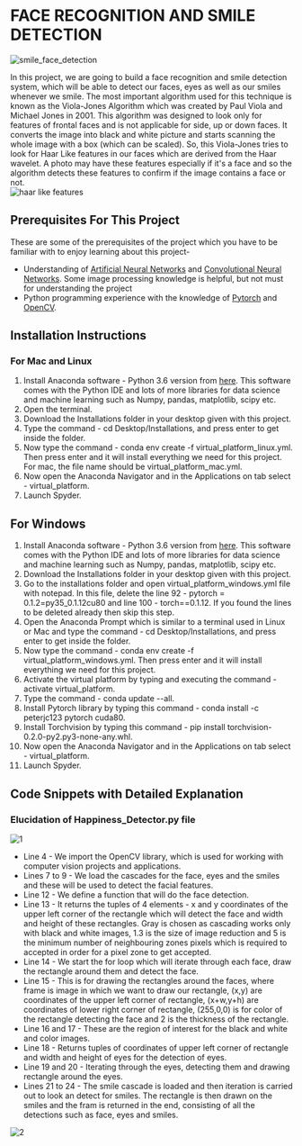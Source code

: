 # FACE RECOGNITION AND SMILE DETECTION

![smile_face_detection](https://user-images.githubusercontent.com/35863175/46254204-2d1a1000-c4a9-11e8-89ef-0e9e79a9a123.jpg)

In this project, we are going to build a face recognition and smile detection system, which will be able to detect our faces, eyes as well as our smiles whenever we smile. The most important algorithm used for this technique is known as the Viola-Jones Algorithm which was created by Paul Viola and Michael Jones in 2001. This algorithm was designed to look only for features of frontal faces and is not applicable for side, up or down faces. It converts the image into black and white picture and starts scanning the whole image with a box (which can be scaled). So, this Viola-Jones tries to look for Haar Like features in our faces which are derived from the Haar wavelet. A photo may have these features especially if it's a face and so the algorithm detects these features to confirm if the image contains a face or not.  
![haar like features](https://user-images.githubusercontent.com/35863175/46273755-80a56000-c574-11e8-9ff3-f1b94285b4ca.png)

## Prerequisites For This Project
These are some of the prerequisites of the project which you have to be familiar with to enjoy learning about this project-
* Understanding of [Artificial Neural Networks](https://www.tutorialspoint.com/artificial_neural_network/) and [Convolutional Neural Networks](https://adeshpande3.github.io/A-Beginner%27s-Guide-To-Understanding-Convolutional-Neural-Networks/). Some image processing knowledge is helpful, but not must for understanding the project
* Python programming experience with the knowledge of [Pytorch](https://pytorch.org/tutorials/) and [OpenCV](https://opencv-python-tutroals.readthedocs.io/en/latest/py_tutorials/py_setup/py_intro/py_intro.html).

## Installation Instructions
### For Mac and Linux
1. Install Anaconda software - Python 3.6 version from [here](https://www.anaconda.com/download/). This software comes with the Python IDE and lots of more libraries for data science and machine learning such as Numpy, pandas, matplotlib, scipy etc.
2. Open the terminal.
3. Download the Installations folder in your desktop given with this project.
4. Type the command - cd Desktop/Installations, and press enter to get inside the folder.
5. Now type the command - conda env create -f virtual_platform_linux.yml. Then press enter and it will install everything we need for this project. For mac, the file name should be virtual_platform_mac.yml.
6. Now open the Anaconda Navigator and in the Applications on tab select - virtual_platform.
7. Launch Spyder.

## For Windows
1. Install Anaconda software - Python 3.6 version from [here](https://www.anaconda.com/download/). This software comes with the Python IDE and lots of more libraries for data science and machine learning such as Numpy, pandas, matplotlib, scipy etc.
2. Download the Installations folder in your desktop given with this project.
3. Go to the installations folder and open virtual_platform_windows.yml file with notepad. In this file, delete the line 92 - pytorch = 0.1.2=py35_0.1.12cu80 and line 100 - torch==0.1.12. If you found the lines to be deleted already then skip this step.
4. Open the Anaconda Prompt which is similar to a terminal used in Linux or Mac and type the command - cd Desktop/Installations, and press enter to get inside the folder.
5. Now type the command - conda env create -f virtual_platform_windows.yml. Then press enter and it will install everything we need for this project.
6. Activate the virtual platform by typing and executing the command - activate virtual_platform.
7. Type the command - conda update --all.
8. Install Pytorch library by typing this command - conda install -c peterjc123 pytorch cuda80.
9. Install Torchvision by typing this command - pip install torchvision-0.2.0-py2.py3-none-any.whl.
10. Now open the Anaconda Navigator and in the Applications on tab select - virtual_platform.
11. Launch Spyder.

## Code Snippets with Detailed Explanation
### Elucidation of Happiness_Detector.py file
![1](https://user-images.githubusercontent.com/35863175/46276367-7471d080-c57d-11e8-81d6-90452b48b469.JPG)
* Line 4 - We import the OpenCV library, which is used for working with computer vision projects and applications.
* Lines 7 to 9 - We load the cascades for the face, eyes and the smiles and these will be used to detect the facial features.
* Line 12 - We define a function that will do the face detection.
* Line 13 - It returns the tuples of 4 elements - x and y coordinates of the upper left corner of the rectangle which will detect the face and width and height of these rectangles. Gray is chosen as cascading works only with black and white images, 1.3 is the size of image reduction and 5 is the minimum number of neighbouring zones pixels which is required to accepted in order for a pixel zone to get accepted.
* Line 14 - We start the for loop which will iterate through each face, draw the rectangle around them and detect the face.
* Line 15 - This is for drawing the rectangles around the faces, where frame is image in which we want to draw our rectangle, (x,y) are coordinates of the upper left corner of rectangle, (x+w,y+h) are coordinates of lower right corner of rectangle, (255,0,0) is for color of the rectangle detecting the face and 2 is the thickness of the rectangle.
* Line 16 and 17 - These are the region of interest for the black and white and color images.
* Line 18 - Returns tuples of coordinates of upper left corner of rectangle and width and height of eyes for the detection of eyes.
* Line 19 and 20 - Iterating through the eyes, detecting them and drawing rectangle around the eyes.
* Lines 21 to 24 - The smile cascade is loaded and then iteration is carried out to look an detect for smiles. The rectangle is then drawn on the smiles and the fram is returned in the end, consisting of all the detections such as face, eyes and smiles.

![2](https://user-images.githubusercontent.com/35863175/46276372-79368480-c57d-11e8-8057-f0d56d913b48.JPG)
